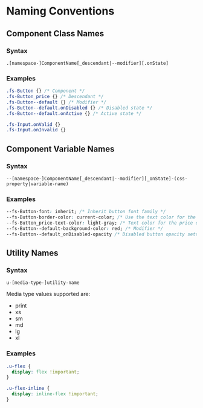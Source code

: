 # Naming Conventions

## Component Class Names

### Syntax

`.[namespace-]ComponentName[_descendant|--modifier][.onState]`

### Examples

``` css
.fs-Button {} /* Component */
.fs-Button_price {} /* Descendant */
.fs-Button--default {} /* Modifier */
.fs-Button--default.onDisabled {} /* Disabled state */
.fs-Button--default.onActive {} /* Active state */

.fs-Input.onValid {}
.fs-Input.onInvalid {}
```
## Component Variable Names

### Syntax

`--[namespace-]ComponentName[_descendant|--modifier][_onState]-(css-property|variable-name)`

### Examples

``` css
--fs-Button-font: inherit; /* Inherit button font family */
--fs-Button-border-color: current-color; /* Use the text color for the border */
--fs-Button_price-text-color: light-gray; /* Text color for the price descendant */
--fs-Button--default-background-color: red; /* Modifier */
--fs-Button--default_onDisabled-opacity /* Disabled button opacity setting */
```
## Utility Names

### Syntax

`u-[media-type-]utility-name`

Media type values supported are:
- print
- xs
- sm
- md
- lg
- xl

### Examples

``` css
.u-flex {
  display: flex !important;
}

.u-flex-inline {
  display: inline-flex !important;
}
```
